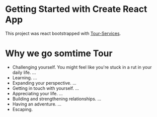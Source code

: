 # Getting Started with Create React App

This project was react bootstrapped with [Tour-Services](https://tour-services-a0a0e.web.app/home).



# Why we go somtime Tour
- Challenging yourself. You might feel like you're stuck in a rut in your daily life. ...
- Learning. ...
- Expanding your perspective. ...
- Getting in touch with yourself. ...
- Appreciating your life. ...
- Building and strengthening relationships. ...
- Having an adventure. ...
- Escaping.
